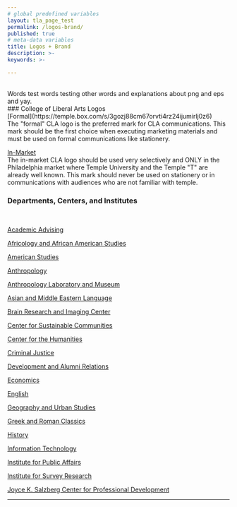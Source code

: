 ```yaml
---
# global predefined variables
layout: tla_page_test
permalink: /logos-brand/
published: true
# meta-data variables
title: Logos + Brand
description: >-     
keywords: >-

---
```

<br>
Words test words testing other words and explanations about png and eps and yay.
<br>
### College of Liberal Arts Logos
<br>
[Formal](https://temple.box.com/s/3gozj88cm67orvti4rz24ijumirlj0z6)
<br>The "formal" CLA logo is the preferred mark for CLA communications. This mark should be the first choice when executing marketing materials and must be used on formal communications like stationery. 
<br>

[In-Market](https://temple.box.com/s/3gozj88cm67orvti4rz24ijumirlj0z6)
<br>The in-market CLA logo should be used very selectively and ONLY in the Philadelphia market where Temple University and the Temple "T" are already well known. This mark should never be used on stationery or in communications with audiences who are not familiar with temple. 
<br>
### Departments, Centers, and Institutes
<br>

[Academic Advising](https://temple.box.com/s/xuapxa4s4fiize6f2asr023oltzz9abt)

[Africology and African American Studies](https://temple.box.com/s/midaf0mwp5h2kgv2r57l3ot5tbbux0q5)

[American Studies](https://temple.box.com/s/6grbj5z9xrb4djbf0fab2j937bi55ur6)

[Anthropology](https://temple.box.com/s/k92tt9stybyap2mwmscuktnyu89c3hkt)

[Anthropology Laboratory and Museum](https://temple.box.com/s/zj8iun9jlwe79ez1n4at15ina18f1tkc)

[Asian and Middle Eastern Language](https://temple.box.com/s/3wmmqkj5r4h5vw4q478wx5i85xhxi7im)

[Brain Research and Imaging Center](https://temple.box.com/s/v604oo5p67lea4i2aqzs0n98x8gl4kqp)

[Center for Sustainable Communities](https://temple.box.com/s/xs2qk2geq8k8iuhdfc9dqc4mikror31r)

[Center for the Humanities](https://temple.box.com/s/6xatfm5k9bu1z0y37w11112kkvfktn2i)

[Criminal Justice](https://temple.box.com/s/56uxd4s47w5yg7y2j9bg2y9a6fgv8b2j)

[Development and Alumni Relations](https://temple.box.com/s/hhfld7x9kmk723lezhnusttzyn45rqq4)

[Economics](https://temple.box.com/s/7g5isze89fskv132crrz9yes4x3iya9h)

[English](https://temple.box.com/s/mwvoi75ej4pjmqc17hdab8475j5hcvg0)

[Geography and Urban Studies](https://temple.box.com/s/vjw4fx7amelaqfqlllzeywe0fyhi4x6m)

[Greek and Roman Classics](https://temple.box.com/s/kvxoq3g7yjh7uax65wo3bk1xqn8zb4sq)

[History](https://temple.box.com/s/k4g9kbbe91jzv93a2vvh42rio6jj5cly)

[Information Technology](https://temple.box.com/s/wrlb1jq037l5go9ahuwheh8t4ss20ohq)

[Institute for Public Affairs](https://temple.box.com/s/royp2ms2bhgkrg5aaoqxodzz1f2unwvl)

[Institute for Survey Research](https://temple.box.com/s/ajqmo809952b4cqbc7s3usfd82504ds8)

[Joyce K. Salzberg Center for Professional Development](https://temple.box.com/s/lnerhhaov5aang9q0e13jipi90wzv3cx)

___
